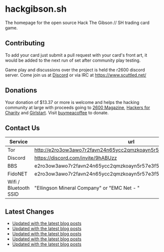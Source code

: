 # hackgibson.sh
The homepage for the open source Hack The Gibson // SH trading card game.


## Contributing

To add your card just submit a pull request with your card's front art, it would be added to the next run of set after community play testing.

Game play and discussions over the project is held the r2600 discord server. Come join us at [Discord](https://discord.com/invite/9hABUzz) or via IRC at https://www.scuttled.net/


## Donations

Your donation of $13.37 or more is welcome and helps the hacking community at large with proceeds going to [2600 Magazine](https://2600.com/), [Hackers for Charity](https://hackersforcharity.org) and [Girlstart](https://girlstart.org).  Visit [buymeacoffee](https://www.buymeacoffee.com/hackgibson.sh) to donate.


## Contact Us

Service | url
-|-
Tor | http://e2ro3ow3awo7r2favn24n65ycc2qmzkoayn5r57e3f56nvjwdcgg32ad.onion
Discord | https://discord.com/invite/9hABUzz
BBS | e2ro3ow3awo7r2favn24n65ycc2qmzkoayn5r57e3f56nvjwdcgg32ad.onion:23
FidoNET | e2ro3ow3awo7r2favn24n65ycc2qmzkoayn5r57e3f56nvjwdcgg32ad.onion:24554
Wifi / Bluetooth SSID | "Ellingson Mineral Company" or "EMC Net - <fidonet address>"

## Latest Changes
<!-- BLOG-POST-LIST:START -->
- [Updated with the latest blog posts](https://github.com/DFW2600/hackgibson.sh/commit/086e0a7b0ed811286a4426393d4c85db4b24f11c)
- [Updated with the latest blog posts](https://github.com/DFW2600/hackgibson.sh/commit/105df69c5217eb821a5ddfa002853064f9f45dd1)
- [Updated with the latest blog posts](https://github.com/DFW2600/hackgibson.sh/commit/d38f154897b0f533a4a7f159ce716b7033bc15b6)
- [Updated with the latest blog posts](https://github.com/DFW2600/hackgibson.sh/commit/83103dce811f1a7e83005589f0ee835a72a72d8b)
- [Updated with the latest blog posts](https://github.com/DFW2600/hackgibson.sh/commit/201e67c4d5265fe12130350663e9ee765929547f)
<!-- BLOG-POST-LIST:END -->
